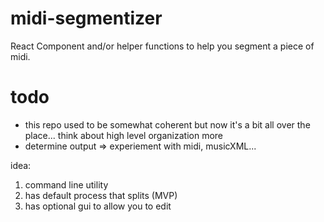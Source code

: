 # midi-segmentizer

React Component and/or helper functions to help you segment a piece of midi.

# todo

- this repo used to be somewhat coherent but now it's a bit all over the place... think about high level organization more
- determine output => experiement with midi, musicXML...

idea:

1. command line utility
2. has default process that splits (MVP)
3. has optional gui to allow you to edit
